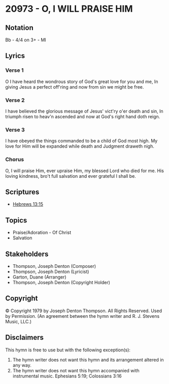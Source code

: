 # 20973 - O, I WILL PRAISE HIM

## Notation

Bb - 4/4 on 3+ - MI

## Lyrics

### Verse 1

O I have heard the wondrous story of God's great love for you and me, In giving Jesus a perfect off'ring and now from sin we might be free.

### Verse 2

I have believed the glorious message of Jesus' vict'ry o'er death and sin, In triumph risen to heav'n ascended and now at God's right hand doth reign.

### Verse 3

I have obeyed the things commanded to be a child of God most high. My love for Him will be expanded while death and Judgment draweth nigh.

### Chorus

O, I will praise Him, ever upraise Him, my blessed Lord who died for me. His loving kindness, bro't full salvation and ever grateful I shall be.


## Scriptures

- [Hebrews 13:15](https://www.biblegateway.com/passage/?search=Hebrews%2013%3A15)

## Topics

- Praise/Adoration - Of Christ
- Salvation

## Stakeholders

- Thompson, Joseph Denton (Composer)
- Thompson, Joseph Denton (Lyricist)
- Garton, Duane (Arranger)
- Thompson, Joseph Denton (Copyright Holder)

## Copyright

© Copyright 1979 by Joseph Denton Thompson. All Rights Reserved. Used by Permission.
(An agreement between the hymn writer and R. J. Stevens Music, LLC.)

## Disclaimers

This hymn is free to use but with the following exception(s):
1. The hymn writer does not want this hymn and its arrangement altered in any way.
2. The hymn writer does not want this hymn accompanied with instrumental music.
Ephesians 5:19; Colossians 3:16

